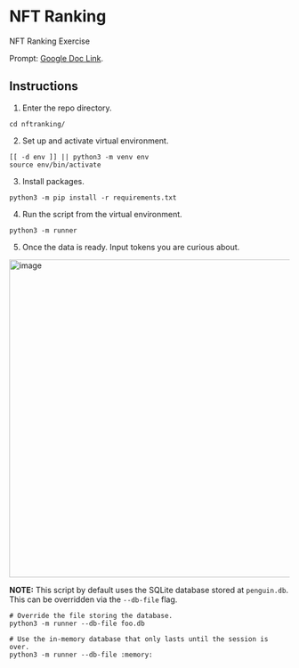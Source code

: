 # NFT Ranking
NFT Ranking Exercise

Prompt: [Google Doc Link](https://docs.google.com/document/d/10B-xaHM0yeb9dt4DCVO193pJvbC18QbWpk6HgGIebl8/edit?usp=sharing).

## Instructions

1. Enter the repo directory.

```
cd nftranking/
```

2. Set up and activate virtual environment.

```
[[ -d env ]] || python3 -m venv env
source env/bin/activate
```

3. Install packages.

```
python3 -m pip install -r requirements.txt
```

4. Run the script from the virtual environment.

```
python3 -m runner
```

5. Once the data is ready. Input tokens you are curious about.

<img width="571" alt="image" src="https://user-images.githubusercontent.com/409320/172351166-4ab38fc5-73dc-462c-a605-ec8c1b6a6b54.png">

**NOTE:** This script by default uses the SQLite database stored at `penguin.db`. This can be overridden via the `--db-file` flag.

```
# Override the file storing the database.
python3 -m runner --db-file foo.db

# Use the in-memory database that only lasts until the session is over.
python3 -m runner --db-file :memory:
```
